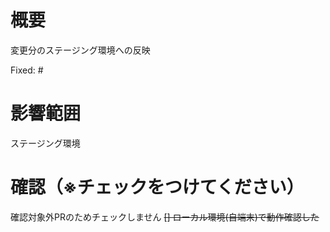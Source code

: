 # 概要

変更分のステージング環境への反映

<!--含まれているリリースIssueの番号を記載する↓-->
Fixed: #

# 影響範囲

ステージング環境

# 確認（※チェックをつけてください）

確認対象外PRのためチェックしません
~~[] ローカル環境(自端末)で動作確認した~~